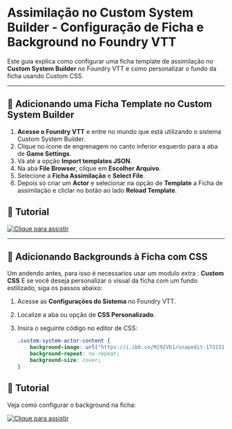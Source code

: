 # Assimilação no Custom System Builder - Configuração de Ficha e Background no Foundry VTT

Este guia explica como configurar uma ficha template de assimilação no **Custom System Builder** no Foundry VTT e como personalizar o fundo da ficha usando Custom CSS.

---

## 📝 Adicionando uma Ficha Template no Custom System Builder

1. **Acesse o Foundry VTT** e entre no mundo que está utilizando o sistema Custom System Builder.
2. Clique no ícone de engrenagem no canto inferior esquerdo para a aba de **Game Settings**.
3. Vá até a opção **Import templates JSON**.
4. Na aba **File Browser**, clique em **Escolher Arquivo**.
5. Selecione a **Ficha Assimilação** e **Select File**.
6. Depois só criar um **Actor** e selecionar na opção de **Template** a Ficha de assimilação e cliclar no botão ao lado **Reload Template**.


## 🎥 Tutorial

[![Clique para assistir](https://via.placeholder.com/400x200.png?text=Video+Preview)](https://streamable.com/04oypn)

---

## 🎨 Adicionando Backgrounds à Ficha com CSS

Um andendo antes, para isso é necessarios usar um modulo extra : **Custom CSS** 
E se você deseja personalizar o visual da ficha com um fundo estilizado, siga os passos abaixo:

1. Acesse as **Configurações do Sistema** no Foundry VTT.
2. Localize a aba ou opção de **CSS Personalizado**.
3. Insira o seguinte código no editor de CSS:

   ```css
   .custom-system-actor-content {
       background-image: url("https://i.ibb.co/M292Vb1/snapedit-1731517092435.png");
       background-repeat: no-repeat;	
       background-size: cover;
   }
## 🎥 Tutorial

Veja como configurar o background na ficha:

[![Clique para assistir](https://via.placeholder.com/400x200.png?text=Video+Preview)](https://streamable.com/em49ya)


